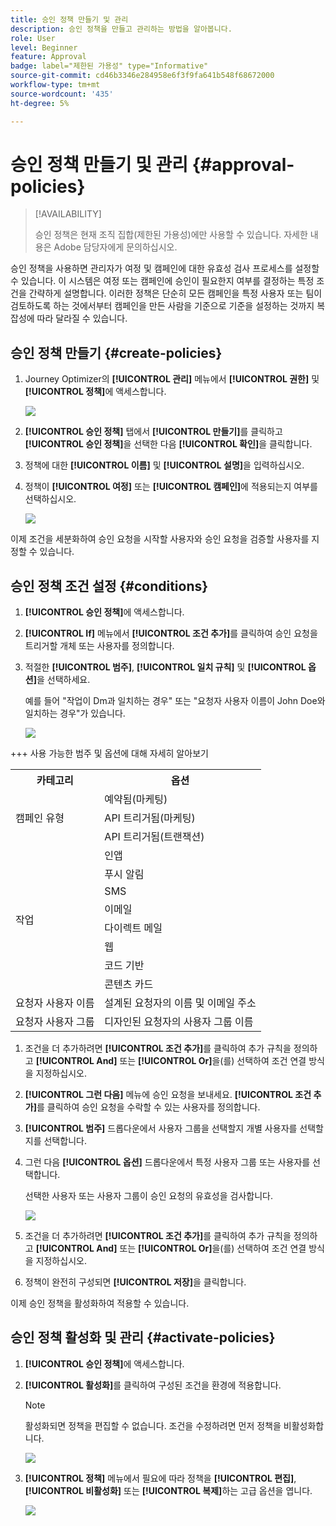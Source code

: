 ```yaml
---
title: 승인 정책 만들기 및 관리
description: 승인 정책을 만들고 관리하는 방법을 알아봅니다.
role: User
level: Beginner
feature: Approval
badge: label="제한된 가용성" type="Informative"
source-git-commit: cd46b3346e284958e6f3f9fa641b548f68672000
workflow-type: tm+mt
source-wordcount: '435'
ht-degree: 5%

---
```



# 승인 정책 만들기 및 관리 {#approval-policies}

>[!AVAILABILITY]
>
> 승인 정책은 현재 조직 집합(제한된 가용성)에만 사용할 수 있습니다. 자세한 내용은 Adobe 담당자에게 문의하십시오.

승인 정책을 사용하면 관리자가 여정 및 캠페인에 대한 유효성 검사 프로세스를 설정할 수 있습니다. 이 시스템은 여정 또는 캠페인에 승인이 필요한지 여부를 결정하는 특정 조건을 간략하게 설명합니다. 이러한 정책은 단순히 모든 캠페인을 특정 사용자 또는 팀이 검토하도록 하는 것에서부터 캠페인을 만든 사람을 기준으로 기준을 설정하는 것까지 복잡성에 따라 달라질 수 있습니다.

## 승인 정책 만들기 {#create-policies}

1. Journey Optimizer의 **[!UICONTROL 관리]** 메뉴에서 **[!UICONTROL 권한]** 및 **[!UICONTROL 정책]**&#x200B;에 액세스합니다.

   ![](assets/policy_create_1.png)

1. **[!UICONTROL 승인 정책]** 탭에서 **[!UICONTROL 만들기]**&#x200B;를 클릭하고 **[!UICONTROL 승인 정책]**&#x200B;을 선택한 다음 **[!UICONTROL 확인]**&#x200B;을 클릭합니다.

1. 정책에 대한 **[!UICONTROL 이름]** 및 **[!UICONTROL 설명]**&#x200B;을 입력하십시오.

1. 정책이 **[!UICONTROL 여정]** 또는 **[!UICONTROL 캠페인]**&#x200B;에 적용되는지 여부를 선택하십시오.

   ![](assets/policy_create_2.png)

이제 조건을 세분화하여 승인 요청을 시작할 사용자와 승인 요청을 검증할 사용자를 지정할 수 있습니다.

## 승인 정책 조건 설정 {#conditions}

1. **[!UICONTROL 승인 정책]**&#x200B;에 액세스합니다.

1. **[!UICONTROL If]** 메뉴에서 **[!UICONTROL 조건 추가]**&#x200B;를 클릭하여 승인 요청을 트리거할 개체 또는 사용자를 정의합니다.

1. 적절한 **[!UICONTROL 범주]**, **[!UICONTROL 일치 규칙]** 및 **[!UICONTROL 옵션]**&#x200B;을 선택하세요.

   예를 들어 &quot;작업이 Dm과 일치하는 경우&quot; 또는 &quot;요청자 사용자 이름이 John Doe와 일치하는 경우&quot;가 있습니다.

   ![](assets/policy_condition_1.png)

+++ 사용 가능한 범주 및 옵션에 대해 자세히 알아보기
   <table>
    <tr>
      <th>카테고리</th>
      <th>옵션</th>
    </tr>
    <tr>
      <td rowspan="3">캠페인 유형</td>
      <td>예약됨(마케팅)</td>
    </tr>
    <tr>
    <td>API 트리거됨(마케팅)</td>
    </tr>
    <tr>
    <td>API 트리거됨(트랜잭션)</td>
    </tr>
    <tr>
    <td rowspan="8">작업</td>
    <td>인앱</td>
    </tr>
    <tr>
    <td>푸시 알림</td>
   </tr>
    <tr>
    <td>SMS</td>
    </tr>
    <tr>
    <td>이메일</td>
    </tr>
    <tr>
    <td>다이렉트 메일</td>
    </tr>
    <tr>
    <td>웹</td>
    </tr>
    <tr>
    <td>코드 기반</td>
    </tr>
    <tr>
    <td>콘텐츠 카드</td>
    </tr>
    <tr>
    <td>요청자 사용자 이름</td>
    <td>설계된 요청자의 이름 및 이메일 주소</td>
    </tr>
    <tr>
    <td>요청자 사용자 그룹</td>
    <td>디자인된 요청자의 사용자 그룹 이름</td>
    </tr>
    </table>


1. 조건을 더 추가하려면 **[!UICONTROL 조건 추가]**&#x200B;를 클릭하여 추가 규칙을 정의하고 **[!UICONTROL And]** 또는 **[!UICONTROL Or]**&#x200B;을(를) 선택하여 조건 연결 방식을 지정하십시오.

1. **[!UICONTROL 그런 다음]** 메뉴에 승인 요청을 보내세요. **[!UICONTROL 조건 추가]**&#x200B;를 클릭하여 승인 요청을 수락할 수 있는 사용자를 정의합니다.

1. **[!UICONTROL 범주]** 드롭다운에서 사용자 그룹을 선택할지 개별 사용자를 선택할지를 선택합니다.

1. 그런 다음 **[!UICONTROL 옵션]** 드롭다운에서 특정 사용자 그룹 또는 사용자를 선택합니다.

   선택한 사용자 또는 사용자 그룹이 승인 요청의 유효성을 검사합니다.

   ![](assets/policy_condition_2.png)

1. 조건을 더 추가하려면 **[!UICONTROL 조건 추가]**&#x200B;를 클릭하여 추가 규칙을 정의하고 **[!UICONTROL And]** 또는 **[!UICONTROL Or]**&#x200B;을(를) 선택하여 조건 연결 방식을 지정하십시오.

1. 정책이 완전히 구성되면 **[!UICONTROL 저장]**&#x200B;을 클릭합니다.

이제 승인 정책을 활성화하여 적용할 수 있습니다.

## 승인 정책 활성화 및 관리 {#activate-policies}

1. **[!UICONTROL 승인 정책]**&#x200B;에 액세스합니다.

1. **[!UICONTROL 활성화]**&#x200B;를 클릭하여 구성된 조건을 환경에 적용합니다.

   >[!NOTE]
   >
   >활성화되면 정책을 편집할 수 없습니다. 조건을 수정하려면 먼저 정책을 비활성화합니다.

   ![](assets/policy_activate_1.png)

1. **[!UICONTROL 정책]** 메뉴에서 필요에 따라 정책을 **[!UICONTROL 편집]**, **[!UICONTROL 비활성화]** 또는 **[!UICONTROL 복제]**&#x200B;하는 고급 옵션을 엽니다.

   ![](assets/policy_activate_2.png)

